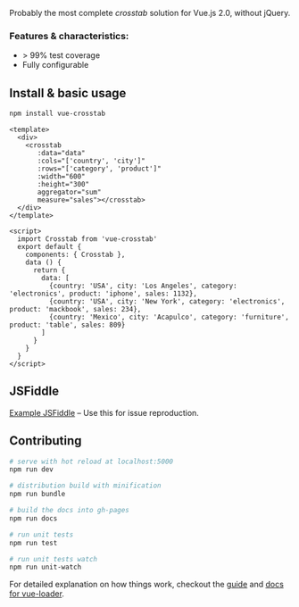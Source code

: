 Probably the most complete *crosstab* solution for Vue.js 2.0, without jQuery.

### Features & characteristics:
* \> 99% test coverage
* Fully configurable

## Install & basic usage

```bash
npm install vue-crosstab
```

```vue
<template>
  <div>
    <crosstab
       :data="data"
       :cols="['country', 'city']"
       :rows="['category', 'product']"
       :width="600"
       :height="300"
       aggregator="sum"
       measure="sales"></crosstab>
  </div>
</template>

<script>
  import Crosstab from 'vue-crosstab'
  export default {
    components: { Crosstab },
    data () {
      return {
        data: [
          {country: 'USA', city: 'Los Angeles', category: 'electronics', product: 'iphone', sales: 1132},
          {country: 'USA', city: 'New York', category: 'electronics', product: 'mackbook', sales: 234},
          {country: 'Mexico', city: 'Acapulco', category: 'furniture', product: 'table', sales: 809}
        ]
      }
    }
  }
</script>
```
## JSFiddle

[Example JSFiddle](https://jsfiddle.net/amalieiev/171kzqL6/) – Use this for issue reproduction.

## Contributing

``` bash
# serve with hot reload at localhost:5000
npm run dev

# distribution build with minification
npm run bundle

# build the docs into gh-pages
npm run docs

# run unit tests
npm run test

# run unit tests watch
npm run unit-watch

```

For detailed explanation on how things work, checkout the [guide](http://vuejs-templates.github.io/webpack/) and [docs for vue-loader](http://vuejs.github.io/vue-loader).
